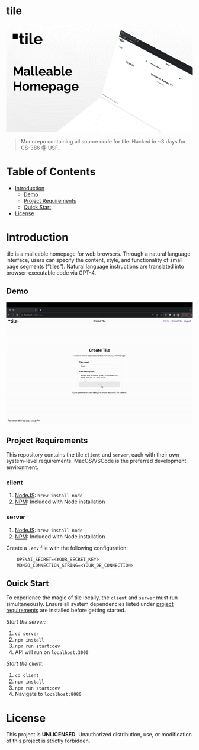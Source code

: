# tile
<img src="./.readme/header.png">

> Monorepo containing all source code for tile. Hacked in ~3 days for CS-386 @ USF.

# Table of Contents

* [Introduction](#introduction)
    * [Demo](#demo)
    * [Project Requirements](#project-requirements)
    * [Quick Start](#quick-start)
* [License](#license)

# Introduction

tile is a malleable homepage for web browsers. Through a natural language interface, users can specify the content, style, and functionality of small page segments (“tiles”). Natural language instructions are translated into browser-executable code via GPT-4.

## Demo

<img src="./.readme/demo.gif">

## Project Requirements

This repository contains the tile `client` and `server`, each with their own system-level requirements. MacOS/VSCode is the preferred development environment.

### client

1. [NodeJS](https://nodejs.org/en/): `brew install node`
2. [NPM](https://www.npmjs.com/): Included with Node installation

### server
1. [NodeJS](https://nodejs.org/en/): `brew install node`
2. [NPM](https://www.npmjs.com/): Included with Node installation

Create a `.env` file with the following configuration:
```
    OPENAI_SECRET=<YOUR_SECRET_KEY>
    MONGO_CONNECTION_STRING=<YOUR_DB_CONNECTION>
```

## Quick Start

To experience the magic of tile locally, the `client` and `server` must run simultaneously. Ensure all system dependencies listed under [project requirements](#project-requirements) are installed before getting started.

_Start the server:_
1. `cd server`
2. `npm install`
3. `npm run start:dev`
4. API will run on `localhost:3000`

_Start the client:_
1. `cd client`
2. `npm install`
3. `npm run start:dev`
4. Navigate to `localhost:8080`

# License

This project is **UNLICENSED**. Unauthorized distribution, use, or modification of this project is strictly forbidden.